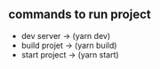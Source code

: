 ## commands to run project

- dev server -> (yarn dev)
- build projet -> (yarn build)
- start project -> (yarn start)
